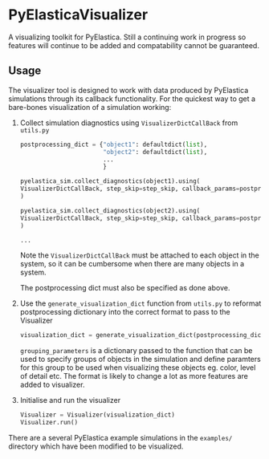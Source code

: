 # PyElasticaVisualizer

A visualizing toolkit for PyElastica. Still a continuing work in progress so features will continue to be added and compatability cannot be guaranteed.

## Usage

The visualizer tool is designed to work with data produced by PyElastica simulations through its callback functionality. For the quickest way to get a bare-bones visualization of a simulation working:

1. Collect simulation diagnostics using `VisualizerDictCallBack` from `utils.py`

    ```python
    postprocessing_dict = {"object1": defaultdict(list),
                           "object2": defaultdict(list),
                           ...
                           }

    pyelastica_sim.collect_diagnostics(object1).using(
    VisualizerDictCallBack, step_skip=step_skip, callback_params=postprocessing_dict["object1"]
    )

    pyelastica_sim.collect_diagnostics(object2).using(
    VisualizerDictCallBack, step_skip=step_skip, callback_params=postprocessing_dict["object2"]
    )

    ...

    ```

    Note the `VisualizerDictCallBack` must be attached to each object in the system, so it can be cumbersome when there are many objects in a system.

    The postprocessing dict must also be specified as done above.

2. Use the `generate_visualization_dict` function from `utils.py` to reformat postprocessing dictionary into the correct format to pass to the Visualizer

    ```python
    visualization_dict = generate_visualization_dict(postprocessing_dict, grouping_parameters=None)
    ```

    `grouping_parameters` is a dictionary passed to the function that can be used to specify groups of objects in the simulation and define paramters for this group to be used when visualizing these objects eg. color, level of detail etc.
    The format is likely to change a lot as more features are added to visualizer.

3. Initialise and run the visualizer

    ```python
    Visualizer = Visualizer(visualization_dict)
    Visualizer.run()
    ```
There are a several PyElastica example simulations in the `examples/` directory which have been modified to be visualized. 
